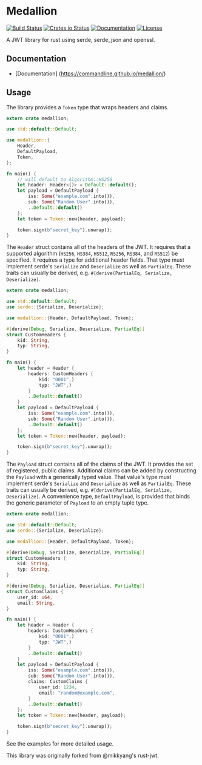 Medallion
=========
[![Build Status](https://travis-ci.org/commandline/medallion.svg?branch=master)](https://travis-ci.org/commandline/medallion)
[![Crates.io Status](http://meritbadge.herokuapp.com/medallion)](https://crates.io/crates/medallion)
[![Documentation](https://docs.rs/medallion/badge.svg)](https://docs.rs/medallion)
[![License](https://img.shields.io/badge/license-MIT-blue.svg)](https://raw.githubusercontent.com/commandline/medallion/master/LICENSE)

A JWT library for rust using serde, serde_json and openssl.

## Documentation

- [Documentation] (https://commandline.github.io/medallion/)

## Usage

The library provides a `Token` type that wraps headers and claims.

```rust
extern crate medallion;

use std::default::Default;

use medallion::{
    Header,
    DefaultPayload,
    Token,
};

fn main() {
    // will default to Algorithm::HS256
    let header: Header<()> = Default::default();
    let payload = DefaultPayload {
        iss: Some("example.com".into()),
        sub: Some("Random User".into()),
        ..Default::default()
    };
    let token = Token::new(header, payload);

    token.sign(b"secret_key").unwrap();
}
```

The `Header` struct contains all of the headers of the JWT. It requires that a supported algorithm (`HS256`, `HS384`, `HS512`, `RS256`, `RS384`, and `RS512`) be specified. It requires a type for additional header fields. That type must implement serde's `Serialize` and `Deserialize` as well as `PartialEq`. These traits can usually be derived, e.g.  `#[derive(PartialEq, Serialize, Deserialize)`.

```rust
extern crate medallion;

use std::default::Default;
use serde::{Serialize, Deserialize};

use medallion::{Header, DefaultPayload, Token};

#[derive(Debug, Serialize, Deserialize, PartialEq)]
struct CustomHeaders {
    kid: String,
    typ: String,
}

fn main() {
    let header = Header {
        headers: CustomHeaders {
            kid: "0001",)
            typ: "JWT",)
        }
        ..Default::default()
    }
    let payload = DefaultPayload {
        iss: Some("example.com".into()),
        sub: Some("Random User".into()),
        ..Default::default()
    };
    let token = Token::new(header, payload);

    token.sign(b"secret_key").unwrap();
}
```

The `Payload` struct contains all of the claims of the JWT. It provides the set of registered, public claims. Additional claims can be added by constructing the `Payload` with a generically typed value. That value's type must implement serde's `Serialize` and `Deserialize` as well as `PartialEq`. These traits can usually be derived, e.g.  `#[derive(PartialEq, Serialize, Deserialize)`. A convenience type, `DefaultPayload`, is provided that binds the generic parameter of `Payload` to an empty tuple type.

```rust
extern crate medallion;

use std::default::Default;
use serde::{Serialize, Deserialize};

use medallion::{Header, DefaultPayload, Token};

#[derive(Debug, Serialize, Deserialize, PartialEq)]
struct CustomHeaders {
    kid: String,
    typ: String,
}

#[derive(Debug, Serialize, Deserialize, PartialEq)]
struct CustomClaims {
    user_id: u64,
    email: String,
}

fn main() {
    let header = Header {
        headers: CustomHeaders {
            kid: "0001",)
            typ: "JWT",)
        }
        ..Default::default()
    }
    let payload = DefaultPayload {
        iss: Some("example.com".into()),
        sub: Some("Random User".into()),
        claims: CustomClaims {
            user_id: 1234,
            email: "random@example.com",
        }
        ..Default::default()
    };
    let token = Token::new(header, payload);

    token.sign(b"secret_key").unwrap();
}
```

See the examples for more detailed usage.

This library was originally forked from @mikkyang's rust-jwt.
